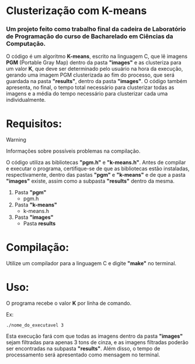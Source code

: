 # Clusterização com K-means
### Um projeto feito como trabalho final da cadeira de Laboratório de Programação do curso de Bacharelado em Ciências da Computação.

O código é um algoritmo **K-means**, escrito na linguagem C, que lê imagens **PGM** (Portable Gray Map) dentro da pasta **"images"** e as clusteriza para um valor **K**, que deve ser determinado pelo usuário na hora da execução, gerando uma imagem PGM clusterizada ao fim do processo, que será guardada na pasta **"results"**, dentro da pasta **"images"**. O código também apresenta, no final, o tempo total necessário para clusterizar todas as imagens e a média do tempo necessário para clusterizar cada uma individualmente.

# Requisitos:

> [!WARNING]
> Informações sobre possíveis problemas na compilação.

O código utiliza as bibliotecas **"pgm.h"** e **"k-means.h"**. Antes de compilar e executar o programa, certifique-se de que as bibliotecas estão instaladas, respectivamente, dentro das pastas **"pgm"** e **"k-means"** e de que a pasta **"images"** existe, assim como a subpasta **"results"** dentro da mesma.

1. Pasta **"pgm"**
   - pgm.h
2. Pasta **"k-means"**
   - k-means.h
3. Pasta **"images"**
   - Pasta **results**

# Compilação:

Utilize um compilador para a linguagem C e digite **"make"** no terminal.

# Uso:

O programa recebe o valor **K** por linha de comando.

Ex:
```
./nome_do_executavel 3
``` 
Esta execução fará com que todas as imagens dentro da pasta **"images"** sejam filtradas para apenas 3 tons de cinza, e as imagens filtradas poderão ser encontradas na subpasta **"results"**. Além disso, o tempo de processamento será apresentado como mensagem no terminal.
